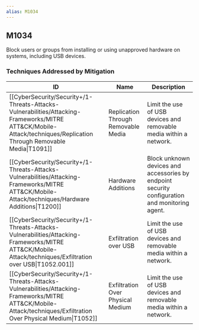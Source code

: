 ```yaml
---
alias: M1034
---
```


## M1034

Block users or groups from installing or using unapproved hardware on systems, including USB devices.


### Techniques Addressed by Mitigation

| ID | Name | Description |
| --- | --- | --- |
| [[CyberSecurity/Security+/1-Threats-Attacks-Vulnerabilities/Attacking-Frameworks/MITRE ATT&CK/Mobile-Attack/techniques/Replication Through Removable Media\|T1091]] | Replication Through Removable Media | Limit the use of USB devices and removable media within a network. |
| [[CyberSecurity/Security+/1-Threats-Attacks-Vulnerabilities/Attacking-Frameworks/MITRE ATT&CK/Mobile-Attack/techniques/Hardware Additions\|T1200]] | Hardware Additions | Block unknown devices and accessories by endpoint security configuration and monitoring agent. |
| [[CyberSecurity/Security+/1-Threats-Attacks-Vulnerabilities/Attacking-Frameworks/MITRE ATT&CK/Mobile-Attack/techniques/Exfiltration over USB\|T1052.001]] | Exfiltration over USB | Limit the use of USB devices and removable media within a network. |
| [[CyberSecurity/Security+/1-Threats-Attacks-Vulnerabilities/Attacking-Frameworks/MITRE ATT&CK/Mobile-Attack/techniques/Exfiltration Over Physical Medium\|T1052]] | Exfiltration Over Physical Medium | Limit the use of USB devices and removable media within a network. |
